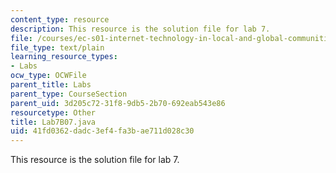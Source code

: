 ```yaml
---
content_type: resource
description: This resource is the solution file for lab 7.
file: /courses/ec-s01-internet-technology-in-local-and-global-communities-spring-2005-summer-2005/41fd0362dadc3ef4fa3bae711d028c30_Lab7B07.java
file_type: text/plain
learning_resource_types:
- Labs
ocw_type: OCWFile
parent_title: Labs
parent_type: CourseSection
parent_uid: 3d205c72-31f8-9db5-2b70-692eab543e86
resourcetype: Other
title: Lab7B07.java
uid: 41fd0362-dadc-3ef4-fa3b-ae711d028c30
---
```

This resource is the solution file for lab 7.

